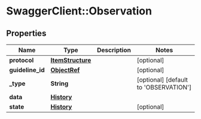 # SwaggerClient::Observation

## Properties
Name | Type | Description | Notes
------------ | ------------- | ------------- | -------------
**protocol** | [**ItemStructure**](ItemStructure.md) |  | [optional] 
**guideline_id** | [**ObjectRef**](ObjectRef.md) |  | [optional] 
**_type** | **String** |  | [optional] [default to &#x27;OBSERVATION&#x27;]
**data** | [**History**](History.md) |  | 
**state** | [**History**](History.md) |  | [optional] 

